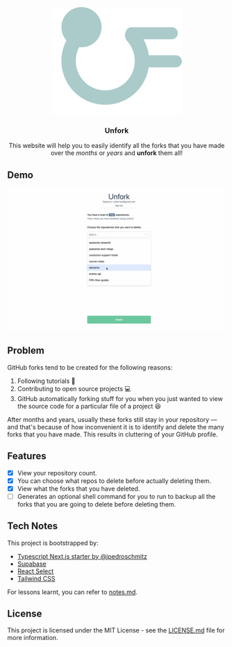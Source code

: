 <div align='center'>
<img src='public/logo.png' />
<h3>Unfork</h3>
<p>This website will help you to easily identify all the forks that you have made over the <i>months</i> or <i>years</i> and <b>unfork</b> them all!</p>
</div>


## Demo

![](demo.gif)

## Problem

GitHub forks tend to be created for the following reasons:
1. Following tutorials 📖
1. Contributing to open source projects 💻
1. GitHub automatically forking stuff for you when you just wanted to view the source code for a particular file of a project 😆

After months and years, usually these forks still stay in your repository — and that's because of how inconvenient it is to identify and delete the many forks that you have made. This results in cluttering of your GitHub profile.

## Features

- [x] View your repository count.
- [x] You can choose what repos to delete before actually deleting them.
- [x] View what the forks that you have deleted.
- [ ] Generates an optional shell command for you to run to backup all the forks that you are going to delete before deleting them.

## Tech Notes

This project is bootstrapped by:
- [Typescript Next.js starter by @jpedroschmitz](https://github.com/jpedroschmitz/typescript-nextjs-starter)
- [Supabase](https://github.com/supabase/supabase/)
- [React Select](https://react-select.com/)
- [Tailwind CSS](https://tailwindcss.com/)

For lessons learnt, you can refer to [notes.md](notes.md).

## License

This project is licensed under the MIT License - see the [LICENSE.md](LICENSE.md) file for more information.
